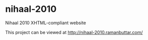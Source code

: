 nihaal-2010
===========

Nihaal 2010 XHTML-compliant website

This project can be viewed at http://nihaal-2010.ramanbuttar.com/